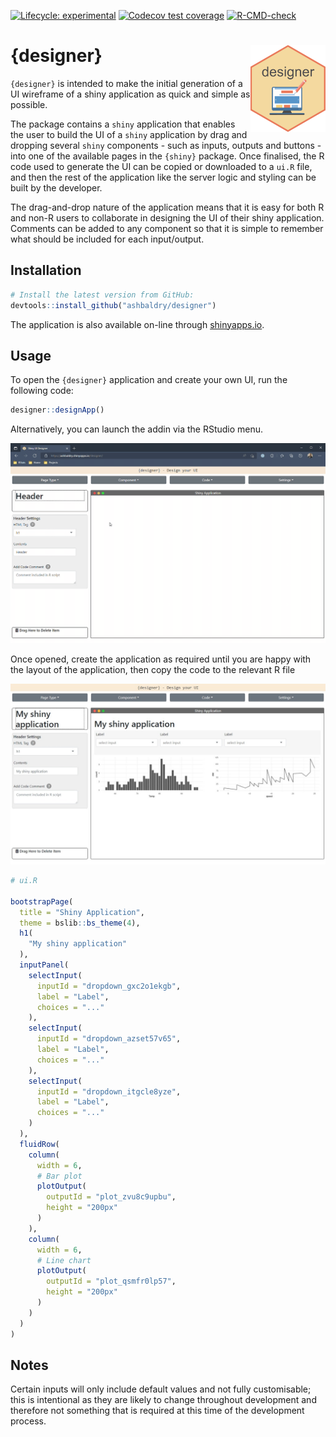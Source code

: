 
<!-- badges: start -->
[![Lifecycle: experimental](https://img.shields.io/badge/lifecycle-experimental-orange.svg)](https://lifecycle.r-lib.org/articles/stages.html#experimental)
[![Codecov test coverage](https://codecov.io/gh/ashbaldry/designer/branch/main/graph/badge.svg)](https://app.codecov.io/gh/ashbaldry/designer?branch=main)
[![R-CMD-check](https://github.com/ashbaldry/designer/workflows/R-CMD-check/badge.svg)](https://github.com/ashbaldry/designer/actions)
<!-- badges: end -->

# {designer} <img src="https://raw.githubusercontent.com/ashbaldry/designer/master/man/figures/logo.png" align="right" width="120"/>

`{designer}` is intended to make the initial generation of a UI wireframe of a shiny application as quick and simple as possible. 

The package contains a `shiny` application that enables the user to build the UI of a `shiny` application by drag and dropping several `shiny` components - such as inputs, outputs and buttons - into one of the available pages in the `{shiny}` package. Once finalised, the R code used to generate the UI can be copied or downloaded to a `ui.R` file, and then the rest of the application like the server logic and styling can be built by the developer.

The drag-and-drop nature of the application means that it is easy for both R and non-R users to collaborate in designing the UI of their shiny application. Comments can be added to any component so that it is simple to remember what should be included for each input/output.

## Installation

``` r
# Install the latest version from GitHub:
devtools::install_github("ashbaldry/designer")
```

The application is also available on-line through [shinyapps.io](https://ashbaldry.shinyapps.io/designer).

## Usage

To open the `{designer}` application and create your own UI, run the following code:

``` r
designer::designApp()
```

Alternatively, you can launch the addin via the RStudio menu. 

![](https://raw.githubusercontent.com/ashbaldry/designer/main/man/figures/example_app.gif)

Once opened, create the application as required until you are happy with the layout of the application, then copy the code to the relevant R file

![](man/figures/example_app_filled.jpeg)

``` r
# ui.R

bootstrapPage(
  title = "Shiny Application",
  theme = bslib::bs_theme(4),
  h1(
    "My shiny application"
  ),
  inputPanel(
    selectInput(
      inputId = "dropdown_gxc2o1ekgb",
      label = "Label",
      choices = "..."
    ),
    selectInput(
      inputId = "dropdown_azset57v65",
      label = "Label",
      choices = "..."
    ),
    selectInput(
      inputId = "dropdown_itgcle8yze",
      label = "Label",
      choices = "..."
    )
  ),
  fluidRow(
    column(
      width = 6,
      # Bar plot
      plotOutput(
        outputId = "plot_zvu8c9upbu",
        height = "200px"
      )
    ),
    column(
      width = 6,
      # Line chart
      plotOutput(
        outputId = "plot_qsmfr0lp57",
        height = "200px"
      )
    )
  )
)
```

## Notes

Certain inputs will only include default values and not fully customisable; this is intentional as they are likely to change throughout development and therefore not something that is required at this time of the development process.
